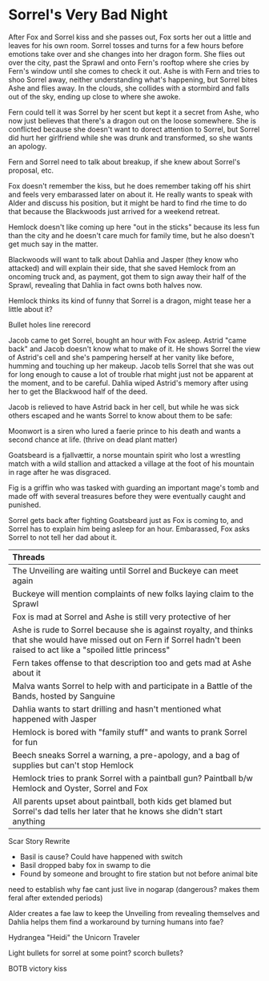 # Sorrel's Very Bad Night
After Fox and Sorrel kiss and she passes out, Fox sorts her out a little and leaves for his own room. Sorrel tosses and turns for a few hours before emotions take over and she changes into her dragon form. She flies out over the city, past the Sprawl and onto Fern's rooftop where she cries by Fern's window until she comes to check it out. Ashe is with Fern and tries to shoo Sorrel away, neither understanding what's happening, but Sorrel bites Ashe and flies away. In the clouds, she collides with a stormbird and falls out of the sky, ending up close to where she awoke.

Fern could tell it was Sorrel by her scent but kept it a secret from Ashe, who now just believes that there's a dragon out on the loose somewhere. She is conflicted because she doesn't want to dorect attention to Sorrel, but Sorrel did hurt her girlfriend while she was drunk and transformed, so she wants an apology.

Fern and Sorrel need to talk about breakup, if she knew about Sorrel's proposal, etc.

Fox doesn't remember the kiss, but he does remember taking off his shirt and feels very embarassed later on about it. He really wants to speak with Alder and discuss his position, but it might be hard to find rhe time to do that because the Blackwoods just arrived for a weekend retreat.

Hemlock doesn't like coming up here "out in the sticks" because its less fun than the city and he doesn't care much for family time, but he also doesn't get much say in the matter.

Blackwoods will want to talk about Dahlia and Jasper (they know who attacked) and will explain their side, that she saved Hemlock from an oncoming truck and, as payment, got them to sign away their half of the Sprawl, revealing that Dahlia in fact owns both halves now.

Hemlock thinks its kind of funny that Sorrel is a dragon, might tease her a little about it?



Bullet holes line rerecord




Jacob came to get Sorrel, bought an hour with Fox asleep. Astrid "came back" and Jacob doesn't know what to make of it. He shows Sorrel the view of Astrid's cell and she's pampering herself at her vanity like before, humming and touching up her makeup. Jacob tells Sorrel that she was out for long enough to cause a lot of trouble rhat might just not be apparent at the moment, and to be careful. Dahlia wiped Astrid's memory after using her to get the Blackwood half of the deed.

Jacob is relieved to have Astrid back in her cell, but while he was sick others escaped and he wants Sorrel to know about them to be safe:

Moonwort is a siren who lured a faerie prince to his death and wants a second chance at life. (thrive on dead plant matter)

Goatsbeard is a fjallvættir, a norse mountain spirit who lost a wrestling match with a wild stallion and attacked a village at the foot of his mountain in rage after he was disgraced.

Fig is a griffin who was tasked with guarding an important mage's tomb and made off with several treasures before they were eventually caught and punished.

Sorrel gets back after fighting Goatsbeard just as Fox is coming to, and Sorrel has to explain him being asleep for an hour. Embarassed, Fox asks Sorrel to not tell her dad about it.

| Threads |
|:--- |
| The Unveiling are waiting until Sorrel and Buckeye can meet again |
| Buckeye will mention complaints of new folks laying claim to the Sprawl |
| Fox is mad at Sorrel and Ashe is still very protective of her |
| Ashe is rude to Sorrel because she is against royalty, and thinks that she would have missed out on Fern if Sorrel hadn't been raised to act like a "spoiled little princess" |
| Fern takes offense to that description too and gets mad at Ashe about it |
| Malva wants Sorrel to help with and participate in a Battle of the Bands, hosted by Sanguine |
| Dahlia wants to start drilling and hasn't mentioned what happened with Jasper |
| Hemlock is bored with "family stuff" and wants to prank Sorrel for fun |
| Beech sneaks Sorrel a warning, a pre-apology, and a bag of supplies but can't stop Hemlock |
| Hemlock tries to prank Sorrel with a paintball gun? Paintball b/w Hemlock and Oyster, Sorrel and Fox |
| All parents upset about paintball, both kids get blamed but Sorrel's dad tells her later that he knows she didn't start anything |

Scar Story Rewrite
- Basil is cause? Could have happened with switch
- Basil dropped baby fox in swamp to die
- Found by someone and brought to fire station but not before animal bite


need to establish why fae cant just live in nogarap (dangerous? makes them feral after extended periods)

Alder creates a fae law to keep the Unveiling from revealing themselves and Dahlia helps them find a workaround by turning humans into fae?

Hydrangea "Heidi" the Unicorn Traveler

Light bullets for sorrel at some point? scorch bullets?

BOTB victory kiss

